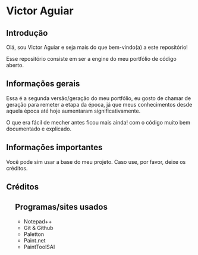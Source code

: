 <h1>Victor Aguiar</h1>
<h2>Introdução</h2>
<p>Olá, sou Victor Aguiar e seja mais do que bem-vindo(a) a este repositório!</p>
<p>Esse repositório consiste em ser a engine do meu portfólio de código aberto.</p>
<h2>Informações gerais</h2>
<p>Essa é a segunda versão/geração do meu portfólio, eu gosto de chamar de geração para remeter a etapa da época, já que meus conhecimentos desde aquela época até hoje aumentaram significativamente.</p>
<p>O que era fácil de mecher antes ficou mais ainda! com o código muito bem documentado e explicado.</p>
<h2>Informações importantes</h2>
<p>Você pode sim usar a base do meu projeto. Caso use, por favor, deixe os créditos.</p>
<h2>Créditos</h2>
<ul>
	<h2>Programas/sites usados</h2>
	<ul>
		<li>Notepad++</li>
		<li>Git & Github</li>
		<li>Paletton</li>
		<li>Paint.net</li>
		<li>PaintToolSAI</li>
	</ul>
</ul>